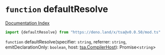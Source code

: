# `function` defaultResolve

[Documentation Index](../README.md)

```ts
import {defaultResolve} from "https://deno.land/x/tsa@v0.0.50/mod.ts"
```

`function` defaultResolve(specifier: `string`, referrer: `string`, emitDeclarationOnly: `boolean`, host: [tsa.CompilerHost](../interface.CompilerHost/README.md)): Promise\<`string`>

